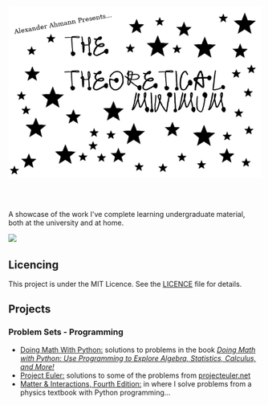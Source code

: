 
<p style="text-align:center;"><img src="./tmlogo.png"></p>
<br/><br/>

A showcase of the work I've complete learning undergraduate material, both at the university and at home.

<a href="https://patreon.com/gaussian"><img src="https://c5.patreon.com/external/logo/become_a_patron_button.png" /></a>

## Licencing
This project is under the MIT Licence. See the [LICENCE](LICENCE) file for details.

## Projects 
### Problem Sets - Programming
* [Doing Math With Python:](./problems/Textbook%20-%20Doing%20Math%20With%20Python) solutions to problems in the book _[Doing Math with Python: Use Programming to Explore Algebra, Statistics, Calculus, and More!](https://www.nostarch.com/doingmathwithpython)_
* [Project Euler:](./problems/Website%20-%20Project%20Euler) solutions to some of the problems from [projecteuler.net](https://projecteuler.net)
* [Matter & Interactions, Fourth Edition:](/problems/Textbook%20-%20Matter%20and%20Interactions/) in where I solve problems from a physics textbook with Python programming...
